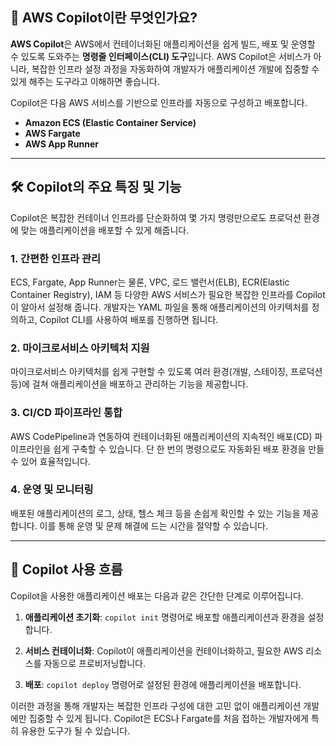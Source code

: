 
## 🤖 AWS Copilot이란 무엇인가요?

**AWS Copilot**은 AWS에서 컨테이너화된 애플리케이션을 쉽게 빌드, 배포 및 운영할 수 있도록 도와주는 **명령줄 인터페이스(CLI) 도구**입니다. AWS Copilot은 서비스가 아니라, 복잡한 인프라 설정 과정을 자동화하여 개발자가 애플리케이션 개발에 집중할 수 있게 해주는 도구라고 이해하면 좋습니다.

Copilot은 다음 AWS 서비스를 기반으로 인프라를 자동으로 구성하고 배포합니다.

- **Amazon ECS (Elastic Container Service)**
- **AWS Fargate**
- **AWS App Runner**

---

## 🛠️ Copilot의 주요 특징 및 기능

Copilot은 복잡한 컨테이너 인프라를 단순화하여 몇 가지 명령만으로도 프로덕션 환경에 맞는 애플리케이션을 배포할 수 있게 해줍니다.

### 1. 간편한 인프라 관리

ECS, Fargate, App Runner는 물론, VPC, 로드 밸런서(ELB), ECR(Elastic Container Registry), IAM 등 다양한 AWS 서비스가 필요한 복잡한 인프라를 Copilot이 알아서 설정해 줍니다. 개발자는 YAML 파일을 통해 애플리케이션의 아키텍처를 정의하고, Copilot CLI를 사용하여 배포를 진행하면 됩니다.

### 2. 마이크로서비스 아키텍처 지원

마이크로서비스 아키텍처를 쉽게 구현할 수 있도록 여러 환경(개발, 스테이징, 프로덕션 등)에 걸쳐 애플리케이션을 배포하고 관리하는 기능을 제공합니다.

### 3. CI/CD 파이프라인 통합

AWS CodePipeline과 연동하여 컨테이너화된 애플리케이션의 지속적인 배포(CD) 파이프라인을 쉽게 구축할 수 있습니다. 단 한 번의 명령으로도 자동화된 배포 환경을 만들 수 있어 효율적입니다.

### 4. 운영 및 모니터링

배포된 애플리케이션의 로그, 상태, 헬스 체크 등을 손쉽게 확인할 수 있는 기능을 제공합니다. 이를 통해 운영 및 문제 해결에 드는 시간을 절약할 수 있습니다.

---

## 📝 Copilot 사용 흐름

Copilot을 사용한 애플리케이션 배포는 다음과 같은 간단한 단계로 이루어집니다.

1. **애플리케이션 초기화**: `copilot init` 명령어로 배포할 애플리케이션과 환경을 설정합니다.
    
2. **서비스 컨테이너화**: Copilot이 애플리케이션을 컨테이너화하고, 필요한 AWS 리소스를 자동으로 프로비저닝합니다.
    
3. **배포**: `copilot deploy` 명령어로 설정된 환경에 애플리케이션을 배포합니다.

이러한 과정을 통해 개발자는 복잡한 인프라 구성에 대한 고민 없이 애플리케이션 개발에만 집중할 수 있게 됩니다. Copilot은 ECS나 Fargate를 처음 접하는 개발자에게 특히 유용한 도구가 될 수 있습니다.